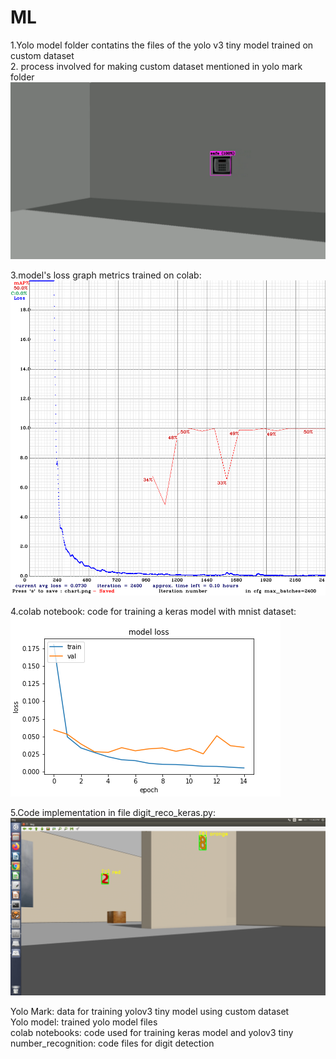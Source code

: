 # ML
1.Yolo model folder contatins the files of the yolo v3 tiny model trained on custom dataset
\
2. process involved for making custom dataset mentioned in yolo mark folder
![](../images/test2.png)



3.model's loss graph metrics trained on colab:
![](../images/chart.png)



4.colab notebook: code for training a keras model with mnist dataset:
\
![](../images/loss_graph.png)



5.Code implementation in file digit_reco_keras.py:
![](../images/test1.png)

Yolo Mark: data for training yolov3 tiny model using custom dataset
\
Yolo model: trained yolo model files
\
colab notebooks: code used for training keras model and yolov3 tiny
\
number_recognition: code files for digit detection
